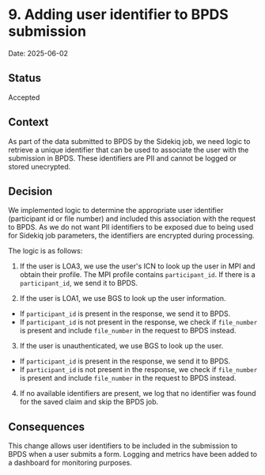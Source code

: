 # 9. Adding user identifier to BPDS submission

Date: 2025-06-02

## Status

Accepted

## Context

As part of the data submitted to BPDS by the Sidekiq job, we need logic to retrieve a unique identifier that can be used to associate the user with the submission in BPDS. These identifiers are PII and cannot be logged or stored unecrypted.

## Decision

We implemented logic to determine the appropriate user identifier (participant id or file number) and included this association with the request to BPDS. As we do not want PII identifiers to be exposed due to being used for Sidekiq job parameters, the identifiers are encrypted during processing.

The logic is as follows:
1) If the user is LOA3, we use the user's ICN to look up the user in MPI and obtain their profile. The MPI profile contains `participant_id`. If there is a `participant_id`, we send it to BPDS.

2) If the user is LOA1, we use BGS to look up the user information.
  * If `participant_id` is present in the response, we send it to BPDS.
  * If `participant_id` is not present in the response, we check if `file_number` is present and include `file_number` in the request to BPDS instead.

3) If the user is unauthenticated, we use BGS to look up the user.
  * If `participant_id` is present in the response, we send it to BPDS.
  * If `participant_id` is not present in the response, we check if `file_number` is present and include `file_number` in the request to BPDS instead.

4) If no available identifiers are present, we log that no identifier was found for the saved claim and skip the BPDS job.

## Consequences

This change allows user identifiers to be included in the submission to BPDS when a user submits a form. Logging and metrics have been added to a dashboard for monitoring purposes.
